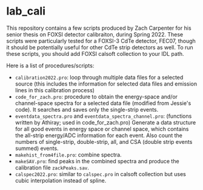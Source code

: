 # lab_cali
This repository contains a few scripts produced by Zach Carpenter for his senior thesis on FOXSI detector calibraiton, during Spring 2022. These scripts were particularly tested for a FOXSI-3 CdTe detector, FEC07, though it should be potentially useful for other CdTe strip detectors as well. To run these scripts, you should add FOXSI calsoft collection to your IDL path. 

Here is a list of procedures/scripts:
* `calibration2022.pro`: loop through multiple data files for a selected source (this includes the information for selected data files and emission lines in this calibration process)
* `code_for_zach.pro`: procedure to obtain the energy-space and/or channel-space spectra for a selected data file (modified from Jessie's code). It searches and saves only the single-strip events.
* `eventdata_spectra.pro` and `eventdata_spectra_channel.pro`: (functions written by Athiray; used in code_for_zach.pro) Generate a data structure for all good events in energy space or channel space, which contains the all-strip energy/ADC information for each event. Also count the numbers of single-strip, double-strip, all, and CSA (double strip events summed) events.
* `makehist_from4file.pro`: combine spectra.
* `makeSAV.pro`: find peaks in the combined spectra and produce the calibration file `zackPeaks.sav`.
* `calspec2022.pro`: similar to `calspec.pro` in calsoft collection but uses cubic interpolation instead of spline.
